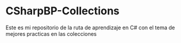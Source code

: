 # CSharpBP-Collections
Este es mi repositorio de la ruta de aprendizaje en C# con el tema de mejores practicas en las colecciones
